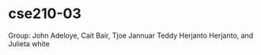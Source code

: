 # cse210-03
Group: John Adeloye, Cait Bair, Tjoe Jannuar Teddy Herjanto Herjanto, and Julieta white
